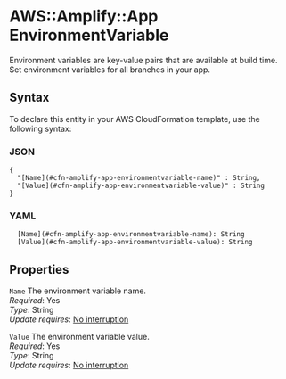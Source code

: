 # AWS::Amplify::App EnvironmentVariable<a name="aws-properties-amplify-app-environmentvariable"></a>

Environment variables are key\-value pairs that are available at build time\. Set environment variables for all branches in your app\.

## Syntax<a name="aws-properties-amplify-app-environmentvariable-syntax"></a>

To declare this entity in your AWS CloudFormation template, use the following syntax:

### JSON<a name="aws-properties-amplify-app-environmentvariable-syntax.json"></a>

```
{
  "[Name](#cfn-amplify-app-environmentvariable-name)" : String,
  "[Value](#cfn-amplify-app-environmentvariable-value)" : String
}
```

### YAML<a name="aws-properties-amplify-app-environmentvariable-syntax.yaml"></a>

```
  [Name](#cfn-amplify-app-environmentvariable-name): String
  [Value](#cfn-amplify-app-environmentvariable-value): String
```

## Properties<a name="aws-properties-amplify-app-environmentvariable-properties"></a>

`Name`  <a name="cfn-amplify-app-environmentvariable-name"></a>
The environment variable name\.  
*Required*: Yes  
*Type*: String  
*Update requires*: [No interruption](https://docs.aws.amazon.com/AWSCloudFormation/latest/UserGuide/using-cfn-updating-stacks-update-behaviors.html#update-no-interrupt)

`Value`  <a name="cfn-amplify-app-environmentvariable-value"></a>
The environment variable value\.  
*Required*: Yes  
*Type*: String  
*Update requires*: [No interruption](https://docs.aws.amazon.com/AWSCloudFormation/latest/UserGuide/using-cfn-updating-stacks-update-behaviors.html#update-no-interrupt)